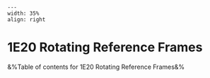 
```{figure} /figures/busy.png
---
width: 35%
align: right
```
# 1E20 Rotating Reference Frames

&%Table of contents for 1E20 Rotating Reference Frames&%
